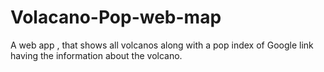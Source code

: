 # Volacano-Pop-web-map
A web app , that shows all volcanos along with a pop index of Google link having the information about the volcano.
